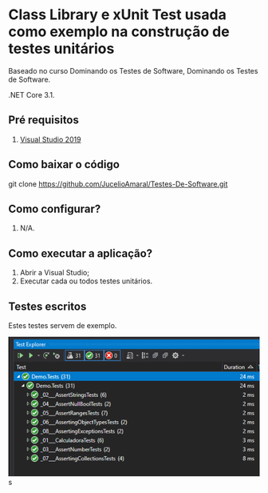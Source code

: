 # Class Library e xUnit Test usada como exemplo na construção de testes unitários

Baseado no curso Dominando os Testes de Software, Dominando os Testes de Software.

.NET Core 3.1.

## Pré requisitos

1. [Visual Studio 2019](https://visualstudio.microsoft.com/pt-br/vs/)

## Como baixar o código

git clone https://github.com/JucelioAmaral/Testes-De-Software.git

## Como configurar?

1. N/A.

## Como executar a aplicação?

1. Abrir a Visual Studio;
2. Executar cada ou todos testes unitários.

## Testes escritos

Estes testes servem de exemplo.

![Testes](Testes.jpg)s
